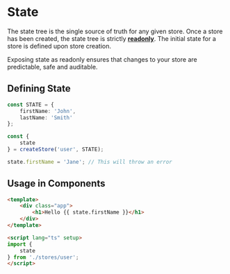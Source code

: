 # State

The state tree is the single source of truth for any given store. Once a store has been created, the state tree is strictly [**readonly**](https://vuejs.org/api/reactivity-core.html#readonly). The initial state for a store is defined upon store creation.

Exposing state as readonly ensures that changes to your store are predictable, safe and auditable.

## Defining State

```typescript
const STATE = {
    firstName: 'John',
    lastName: 'Smith'
};

const {
    state
} = createStore('user', STATE);

state.firstName = 'Jane'; // This will throw an error
```

## Usage in Components

```html
<template>
    <div class="app">
        <h1>Hello {{ state.firstName }}</h1>
    </div>
</template>

<script lang="ts" setup>
import {
    state
} from './stores/user';
</script>
```